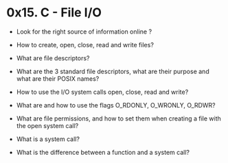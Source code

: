 # 0x15. C - File I/O

- Look for the right source of information online ?

- How to create, open, close, read and write files?

- What are file descriptors?

- What are the 3 standard file descriptors, what are their purpose and what are their POSIX names?

- How to use the I/O system calls open, close, read and write?

- What are and how to use the flags O_RDONLY, O_WRONLY, O_RDWR?

- What are file permissions, and how to set them when creating a file with the open system call?

- What is a system call?

- What is the difference between a function and a system call?
